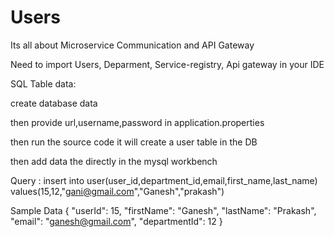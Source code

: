 # Users

Its all about Microservice Communication and API Gateway

Need to import Users, Deparment, Service-registry, Api gateway in your IDE

SQL Table data:

create database data

then provide url,username,password in application.properties

then run the source code it will create a user table in the DB

then add data the directly in the mysql workbench

Query : insert into user(user_id,department_id,email,first_name,last_name) values(15,12,"gani@gmail.com","Ganesh","prakash")

Sample Data 
 {
        "userId": 15,
        "firstName": "Ganesh",
        "lastName": "Prakash",
        "email": "ganesh@gmail.com",
        "departmentId": 12
    }
    
    



